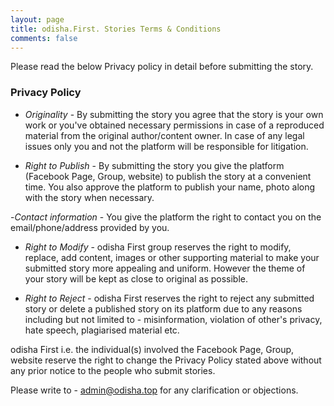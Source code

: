```yaml
---
layout: page
title: odisha.First. Stories Terms & Conditions
comments: false
---
```


Please read the below Privacy policy in detail before submitting the story.



### Privacy Policy

- *Originality* - By submitting the story you agree that the story is your own work or you've obtained necessary permissions in case of a reproduced material from the original author/content owner. In case of any legal issues only you and not the platform will be responsible for litigation.

- *Right to Publish* - By submitting the story you give the platform (Facebook Page, Group, website) to publish the story at a convenient time. You also approve the platform to publish your name, photo along with the story when necessary.

-*Contact information* - You give the platform the right to contact you on the email/phone/address provided by you.

- *Right to Modify* - odisha First group reserves the right to modify, replace, add content, images or other supporting material to make your submitted story more appealing and uniform. However the theme of your story will be kept as close to original as possible.

- *Right to Reject* - odisha First reserves the right to reject any submitted story or delete a published story on its platform due to any reasons including but not limited to - misinformation, violation of other's privacy, hate speech, plagiarised material etc.


odisha First i.e. the individual(s) involved the Facebook Page, Group, website reserve the right to change the Privacy Policy stated above without any prior notice to the people who submit stories.

Please write to - admin@odisha.top for any clarification or objections.
